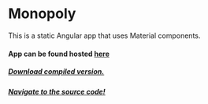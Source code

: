 # Monopoly
This is a static Angular app that uses Material components.

#### App can be found hosted [here](https://protoconal.github.io/html-toys/monopoly/dist/index.html)

##### [Download compiled version.](./dist)
##### [Navigate to the source code!](./source)
